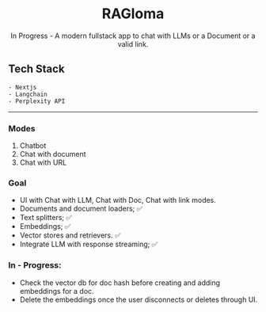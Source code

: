 <center>
 <h1>RAGloma</h1>
 <p>In Progress - A modern fullstack app to chat with LLMs or a Document or a valid link.</p>
</center>

## Tech Stack

```
- Nextjs
- Langchain
- Perplexity API
```

--- 
### Modes
1) Chatbot
2) Chat with document
3) Chat with URL

### Goal

- UI with Chat with LLM, Chat with Doc, Chat with link modes.
- Documents and document loaders; ✅
- Text splitters; ✅
- Embeddings; ✅
- Vector stores and retrievers. ✅
- Integrate LLM with response streaming; ✅

### In - Progress: 
- Check the vector db for doc hash before creating and adding embeddings for a doc.
- Delete the embeddings once the user disconnects or deletes through UI.

